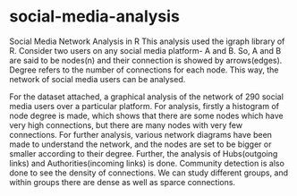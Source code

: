 # social-media-analysis
Social Media Network Analysis in R
This analysis used the igraph library of R.
Consider two users on any social media platform- A and B.
So, A and B are said to be nodes(n) and their connection is showed by arrows(edges). Degree refers to the number of connections for each node.
This way, the network of social media users can be analysed.

For the dataset attached, a graphical analysis of the network of 290 social media users over a particular platform.
For analysis, firstly a histogram of node degree is made, which shows that there are some nodes which have very high connections, but there are many nodes with very few connections.
For further analysis, various network diagrams have been made to understand the network, and the nodes are set to be bigger or smaller according to their degree.
Further, the analysis of Hubs(outgoing links) and Authorities(incoming links) is done.
Community detection is also done to see the density of connections. We can study different groups, and within groups there are dense as well as sparce connections.
